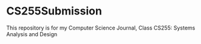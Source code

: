 # CS255Submission
This repository is for my Computer Science Journal, Class CS255: Systems Analysis and Design
